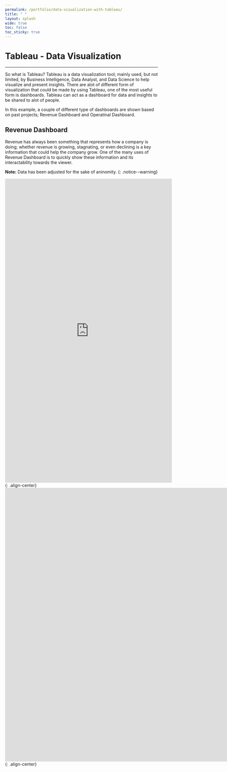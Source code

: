 ```yaml
---
permalink: /portfolio/data-visualization-with-tableau/
title: " "
layout: splash
wide: true
toc: false
toc_sticky: true
---
```

# Tableau - Data Visualization
---
So what is Tableau? Tableau is a data visualization tool; mainly used, but not limited, by Business Intelligence, Data Analyst, and Data Science to help visualize and present insights. There are alot of different form of visualization that could be made by using Tableau, one of the most useful form is dashboards. Tableau can act as a dashboard for data and insights to be shared to alot of people. 

In this example, a couple of different type of dashboards are shown based on past projects; Revenue Dashboard and Operatinal Dashboard.

## Revenue Dashboard
Revenue has always been something that represents how a company is doing; whether revenue is growing, stagnating, or even declining is a key information that could help the company grow. One of the many uses of Revenue Dashboard is to quickly show these information and its interactability towards the viewer.

**Note:**
Data has been adjusted for the sake of aninomity.
{: .notice--warning}

<iframe seamless frameborder="0" src="https://public.tableau.com/views/RevenueReport_16347372621890/Dashboard1?:embed=yes&:display_count=yes&:showVizHome=no" width = '550' height = '1000' scrolling='yes' ></iframe>{: .align-center}


<iframe seamless frameborder="0" src="https://public.tableau.com/views/OperationDashboard_16347371084910/Dashboard1?:embed=yes&:display_count=yes&:showVizHome=no" width = '1650' height = '900' scrolling='yes' ></iframe>{: .align-center}
